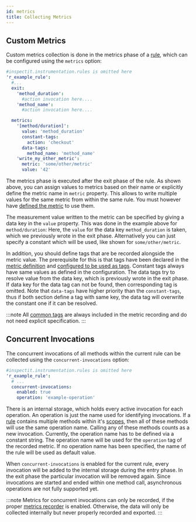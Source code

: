 ```yaml
---
id: metrics
title: Collecting Metrics
---
```


## Custom Metrics

Custom metrics collection is done in the metrics phase of a [rule](instrumentation/rules.md), 
which can be configured using the `metrics` option:

```yaml
#inspectit.instrumentation.rules is omitted here
'r_example_rule':
  #...
  exit:
    'method_duration':
      #action invocation here....
    'method_name':
      #action invocation here....

  metrics:
    '[method/duration]':
      value: 'method_duration'
      constant-tags:
        action: 'checkout'
      data-tags:
        method_name: 'method_name'
    'write_my_other_metric':
      metric: 'some/other/metric'
      value: '42'
```

The metrics phase is executed after the exit phase of the rule.
As shown above, you can assign values to metrics based on their name or explicitly define the metric name in `metric` property.
This allows to write multiple values for the same metric from within the same rule.
You must however have [defined the metric](metrics/custom-metrics.md) to use them.

The measurement value written to the metric can be specified by giving a data key in the `value` property.
This was done in the example above for `method/duration`:
Here, the `value` for the data key `method_duration` is taken, which we previously wrote in the exit phase.
Alternatively you can just specify a constant which will be used, like shown for `some/other/metric`.

In addition, you should define tags that are be recorded alongside the metric value.
The prerequisite for this is that tags have been declared in the [metric definition](metrics/custom-metrics.md) 
and [configured to be used as tags](instrumentation/data-propagation.md#defining-the-behaviour).
Constant tags always have same values as defined in the configuration.
The data tags try to resolve value from the data key, which is previously wrote in the exit phase.
If data key for the data tag can not be found, then corresponding tag is omitted.
Note that `data-tags` have higher priority than the `constant-tags`, thus if both section define a tag with same key, the data tag will overwrite the constant one if it can be resolved.

:::note
All [common tags](metrics/common-tags.md) are always included in the metric recording and do not need explicit specification.
:::

## Concurrent Invocations

The concurrent invocations of all methods within the current rule can be collected using the `concurrent-invocations` option:

```yaml
#inspectit.instrumentation.rules is omitted here
'r_example_rule':
  # ...
  concurrent-invocations:
    enabled: true
    operation: 'example-operation'
```

There is an internal storage, which holds every active invocation for each operation.
An operation is just the name used for identifying invocations. If a [rule](instrumentation/rules.md) contains multiple methods within 
it's [scopes](instrumentation/scopes.md), then all of these methods will use the same operation name.
Calling any of these methods counts as a new invocation.
Currently, the operation name has to be defined via a constant string. The operation name will be used for the 
`operation` tag of the recorded metric. If no operation name has been specified, the name of the rule will be used as 
default value.

When `concurrent-invocations` is enabled for the current rule, every invocation will be added to the 
internal storage during the entry phase. In the exit phase the particular invocation will be removed again.
Since invocations are started and ended within one method call, asynchronous operations are not fully supported yet.

:::note
Metrics for concurrent invocations can only be recorded, if the proper [metrics recorder](metrics/metric-recorders.md#concurrent-invocations) is enabled. Otherwise, the data will only be collected internally but never properly recorded and exported.
:::
